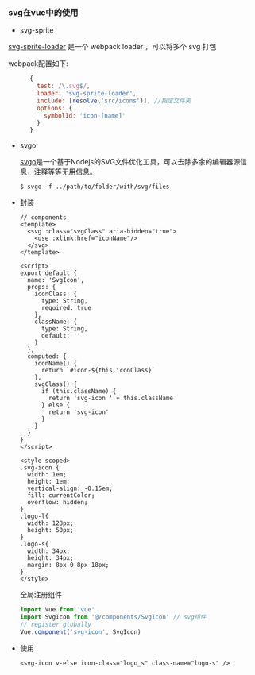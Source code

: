### svg在vue中的使用



-  svg-sprite

  [svg-sprite-loader](https%3A%2F%2Fgithub.com%2Fkisenka%2Fsvg-sprite-loader) 是一个 webpack loader ，可以将多个 svg 打包

  webpack配置如下:

  ```js
        {
          test: /\.svg$/,
          loader: 'svg-sprite-loader',
          include: [resolve('src/icons')], //指定文件夹
          options: {
            symbolId: 'icon-[name]'
          }
        }
  ```



- svgo

  [svgo](https://github.com/svg/svgo)是一个基于Nodejs的SVG文件优化工具，可以去除多余的编辑器源信息，注释等等无用信息。

  ```node
  $ svgo -f ../path/to/folder/with/svg/files
  ```

- 封装

  ```vue
  // components
  <template>
    <svg :class="svgClass" aria-hidden="true">
      <use :xlink:href="iconName"/>
    </svg>
  </template>
  
  <script>
  export default {
    name: 'SvgIcon',
    props: {
      iconClass: {
        type: String,
        required: true
      },
      className: {
        type: String,
        default: ''
      }
    },
    computed: {
      iconName() {
        return `#icon-${this.iconClass}`
      },
      svgClass() {
        if (this.className) {
          return 'svg-icon ' + this.className
        } else {
          return 'svg-icon'
        }
      }
    }
  }
  </script>
  
  <style scoped>
  .svg-icon {
    width: 1em;
    height: 1em;
    vertical-align: -0.15em;
    fill: currentColor;
    overflow: hidden;
  }
  .logo-l{
    width: 128px;
    height: 50px;
  }
  .logo-s{
    width: 34px;
    height: 34px;
    margin: 8px 0 8px 18px;
  }
  </style>
  
  ```

  全局注册组件

  ```js
  import Vue from 'vue'
  import SvgIcon from '@/components/SvgIcon' // svg组件
  // register globally
  Vue.component('svg-icon', SvgIcon)
  ```


- 使用

  ```vue
  <svg-icon v-else icon-class="logo_s" class-name="logo-s" />
  ```

